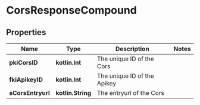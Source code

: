 
# CorsResponseCompound

## Properties
| Name | Type | Description | Notes |
| ------------ | ------------- | ------------- | ------------- |
| **pkiCorsID** | **kotlin.Int** | The unique ID of the Cors |  |
| **fkiApikeyID** | **kotlin.Int** | The unique ID of the Apikey |  |
| **sCorsEntryurl** | **kotlin.String** | The entryurl of the Cors |  |




